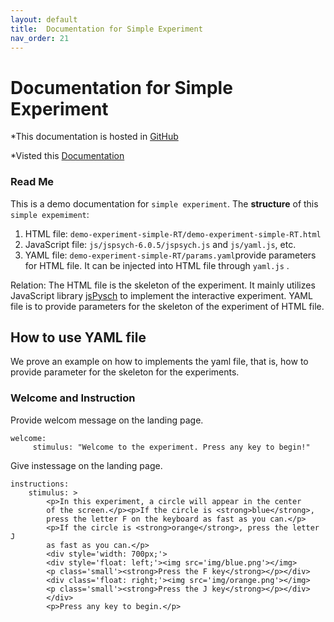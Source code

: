 ```yaml
---
layout: default
title:  Documentation for Simple Experiment
nav_order: 21
---
```

# Documentation for Simple Experiment

*This documentation is hosted in [GitHub](https://github.com/kschuler/experiment-library/tree/master/demo-experiment-simple-RA)

*Visted this [Documentation](http://www.kathrynschuler.com/experiment-library/demo-experiment-simple-RA/readme.html)

### Read Me
This is a demo documentation for `simple experiment`. The **structure** of this `simple expemiment`:


1. HTML file: `demo-experiment-simple-RT/demo-experiment-simple-RT.html`
2. JavaScript file: `js/jspsych-6.0.5/jspsych.js` and  `js/yaml.js`, etc.
3. YAML file: `demo-experiment-simple-RT/params.yaml`provide parameters for HTML file.  It can be injected into HTML file through `yaml.js` .

Relation: The HTML file is the skeleton of the experiment. It mainly utilizes JavaScript library  [jsPysch](https://www.jspsych.org/) to implement the interactive experiment. YAML file is to provide parameters for the skeleton of the experiment of HTML file. 
## How to use YAML file
We prove an example on how to implements the yaml file, that is, how to provide parameter for the skeleton for the experiments.

### Welcome and Instruction 
Provide welcom message on the landing page.
```
welcome:
     stimulus: "Welcome to the experiment. Press any key to begin!"
```
Give instessage on the landing page.
```
instructions:
    stimulus: >
        <p>In this experiment, a circle will appear in the center
        of the screen.</p><p>If the circle is <strong>blue</strong>,
        press the letter F on the keyboard as fast as you can.</p>
        <p>If the circle is <strong>orange</strong>, press the letter J
        as fast as you can.</p>
        <div style='width: 700px;'>
        <div style='float: left;'><img src='img/blue.png'></img>
        <p class='small'><strong>Press the F key</strong></p></div>
        <div class='float: right;'><img src='img/orange.png'></img>
        <p class='small'><strong>Press the J key</strong></p></div>
        </div>
        <p>Press any key to begin.</p>
```
<!--stackedit_data:
eyJoaXN0b3J5IjpbLTc3NDY5NDMzMiwtMTI5ODY2ODA3MSw5MT
Q5MDIyODIsMTkxNzg1MDk0OSwtNzA4MzY5MjA3LC0xNzU1MTYw
MTA2LDk5NzA4MDgyMiwxMTg5OTgwNzM0LDE2MDkyOTcxNTAsLT
Q5MTYzNTQ3OSwtMTk0MDY5MjE0MCwtODY0MzAzMDUxLC03Mzkz
NjUxNDAsMTU4MTQ2Mzk4NiwtMTA1OTQzNzU3MywyOTY2NTI0Nz
MsMTc4ODc5NTQ3NSwtMTk2MDcyNDM0NCwxNzg2MDU4NTUzXX0=

-->